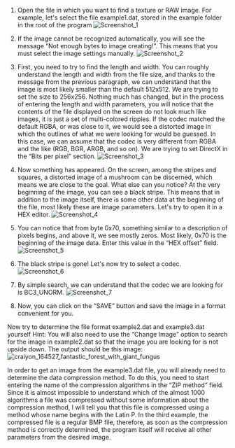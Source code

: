1. Open the file in which you want to find a texture or RAW image. For example, let's select the file example1.dat, stored in the example folder in the root of the program
![Screenshot_1](https://github.com/gmh4589/fungi/assets/41452060/5b09eb42-0838-4fe6-829a-21c1a4429190)

2. If the image cannot be recognized automatically, you will see the message “Not enough bytes to image creating!”. This means that you must select the image settings manually.
![Screenshot_2](https://github.com/gmh4589/fungi/assets/41452060/15c24468-a487-4686-b5a2-b9f12d3e7bf5)

3. First, you need to try to find the length and width. You can roughly understand the length and width from the file size, and thanks to the message from the previous paragraph, we can understand that the image is most likely smaller than the default 512x512. We are trying to set the size to 256x256.
Nothing much has changed, but in the process of entering the length and width parameters, you will notice that the contents of the file displayed on the screen do not look much like images, it is just a set of multi-colored ripples. If the codec matched the default RGBA, or was close to it, we would see a distorted image in which the outlines of what we were looking for would be guessed. In this case, we can assume that the codec is very different from RGBA and the like (RGB, BGR, ARGB, and so on). We are trying to set DirectX in the “Bits per pixel” section.
![Screenshot_3](https://github.com/gmh4589/fungi/assets/41452060/a0550afc-f3e9-4915-bc5f-6bcc32b08081)

4. Now something has appeared. On the screen, among the stripes and squares, a distorted image of a mushroom can be discerned, which means we are close to the goal. What else can you notice? At the very beginning of the image, you can see a black stripe. This means that in addition to the image itself, there is some other data at the beginning of the file, most likely these are image parameters. Let's try to open it in a HEX editor.
![Screenshot_4](https://github.com/gmh4589/fungi/assets/41452060/4210e35d-0d9a-48d0-ba32-32b695d8baad)

5. You can notice that from byte 0x70, something similar to a description of pixels begins, and above it, we see mostly zeros. Most likely, 0x70 is the beginning of the image data. Enter this value in the “HEX offset” field.
![Screenshot_5](https://github.com/gmh4589/fungi/assets/41452060/6e2d3ad1-f698-4f34-ab9d-7cbb71d06678)

6. The black stripe is gone! Let's now try to select a codec.
![Screenshot_6](https://github.com/gmh4589/fungi/assets/41452060/70849778-b6b7-4b51-9de1-f7a699da81da)

7. By simple search, we can understand that the codec we are looking for is BC3_UNORM.
![Screenshot_7](https://github.com/gmh4589/fungi/assets/41452060/f9fd328e-bf0d-4f25-90ad-c312f7f7d655)

8. Now, you can click on the “SAVE” button and save the image in a format convenient for you.

Now try to determine the file format example2.dat and example3.dat yourself
Hint: You will also need to use the “Change Image” option to search for the image in example2.dat so that the image you are looking for is not upside down.
The output should be this image:
![craiyon_164527_fantastic_forest_with_giant_fungus](https://github.com/gmh4589/fungi/assets/41452060/bdd8c670-040f-46e7-96a5-e7e038e505d0)

In order to get an image from the example3.dat file, you will already need to determine the data compression method. To do this, you need to start entering the name of the compression algorithms in the “ZIP method” field. Since it is almost impossible to understand which of the almost 1000 algorithms a file was compressed without some information about the compression method, I will tell you that this file is compressed using a method whose name begins with the Latin P.
In the third example, the compressed file is a regular BMP file, therefore, as soon as the compression method is correctly determined, the program itself will receive all other parameters from the desired image.
